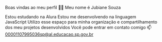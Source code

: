 
Boas vindas ao meu perfil 💙💙
Meu nome é Jubiane Souza

Estou estudando na Alura
Estou me desenvolvendo na linguagem JavaScript
Utilizo esse espaço para minha organização e compartilhamento dos meu projetos desenvolvidos
Você pode entrar em contato comigo 📫
00001107995036sp@al.educacao.sp.gov.br
